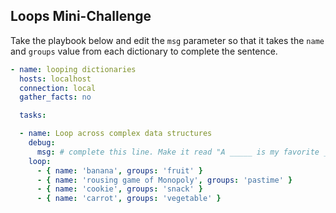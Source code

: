 ## Loops Mini-Challenge

Take the playbook below and edit the `msg` parameter so that it takes the `name` and `groups` value from each dictionary to complete the sentence.

```yaml
- name: looping dictionaries
  hosts: localhost
  connection: local
  gather_facts: no

  tasks:

  - name: Loop across complex data structures
    debug:
      msg: # complete this line. Make it read "A _____ is my favorite ____!"
    loop:
      - { name: 'banana', groups: 'fruit' }
      - { name: 'rousing game of Monopoly', groups: 'pastime' }
      - { name: 'cookie', groups: 'snack' }
      - { name: 'carrot', groups: 'vegetable' }
```

<!--
SOLUTION
```
- name: looping dictionaries
  hosts: localhost
  connection: local
  gather_facts: no

  tasks:

  - name: Loop across complex data structures
    debug:
      msg: "A {{ item.name }} is my favorite {{ item.groups }}!"
    loop:
      # what is returned is rep. by "item"
      - { name: 'banana', groups: 'fruit' }
      - { name: 'rousing game of Monopoly', groups: 'pastime' }
      - { name: 'cookie', groups: 'snack' }
      - { name: 'carrot', groups: 'vegetable' }
```
-->
